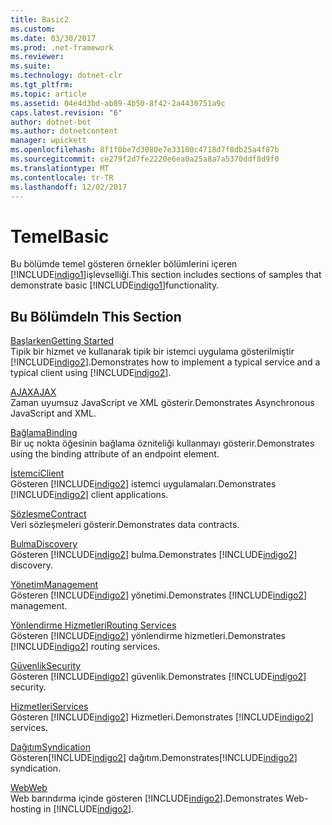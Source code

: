 ```yaml
---
title: Basic2
ms.custom: 
ms.date: 03/30/2017
ms.prod: .net-framework
ms.reviewer: 
ms.suite: 
ms.technology: dotnet-clr
ms.tgt_pltfrm: 
ms.topic: article
ms.assetid: 04e4d3bd-ab89-4b50-8f42-2a4430751a9c
caps.latest.revision: "6"
author: dotnet-bot
ms.author: dotnetcontent
manager: wpickett
ms.openlocfilehash: 8f1f0be7d3080e7e33100c4718d7f8db25a4f87b
ms.sourcegitcommit: ce279f2d7fe2220e6ea0a25a8a7a5370ddf8d9f0
ms.translationtype: MT
ms.contentlocale: tr-TR
ms.lasthandoff: 12/02/2017
---
```

# <a name="basic"></a><span data-ttu-id="23f5c-102">Temel</span><span class="sxs-lookup"><span data-stu-id="23f5c-102">Basic</span></span>
<span data-ttu-id="23f5c-103">Bu bölümde temel gösteren örnekler bölümlerini içeren [!INCLUDE[indigo1](../../../../includes/indigo1-md.md)]işlevselliği.</span><span class="sxs-lookup"><span data-stu-id="23f5c-103">This section includes sections of samples that demonstrate basic [!INCLUDE[indigo1](../../../../includes/indigo1-md.md)]functionality.</span></span>  
  
## <a name="in-this-section"></a><span data-ttu-id="23f5c-104">Bu Bölümde</span><span class="sxs-lookup"><span data-stu-id="23f5c-104">In This Section</span></span>  
 [<span data-ttu-id="23f5c-105">Başlarken</span><span class="sxs-lookup"><span data-stu-id="23f5c-105">Getting Started</span></span>](../../../../docs/framework/wcf/samples/getting-started-sample.md)  
 <span data-ttu-id="23f5c-106">Tipik bir hizmet ve kullanarak tipik bir istemci uygulama gösterilmiştir [!INCLUDE[indigo2](../../../../includes/indigo2-md.md)].</span><span class="sxs-lookup"><span data-stu-id="23f5c-106">Demonstrates how to implement a typical service and a typical client using [!INCLUDE[indigo2](../../../../includes/indigo2-md.md)].</span></span>  
  
 [<span data-ttu-id="23f5c-107">AJAX</span><span class="sxs-lookup"><span data-stu-id="23f5c-107">AJAX</span></span>](../../../../docs/framework/wcf/samples/ajax.md)  
 <span data-ttu-id="23f5c-108">Zaman uyumsuz JavaScript ve XML gösterir.</span><span class="sxs-lookup"><span data-stu-id="23f5c-108">Demonstrates Asynchronous JavaScript and XML.</span></span>  
  
 [<span data-ttu-id="23f5c-109">Bağlama</span><span class="sxs-lookup"><span data-stu-id="23f5c-109">Binding</span></span>](../../../../docs/framework/wcf/samples/binding.md)  
 <span data-ttu-id="23f5c-110">Bir uç nokta öğesinin bağlama özniteliği kullanmayı gösterir.</span><span class="sxs-lookup"><span data-stu-id="23f5c-110">Demonstrates using the binding attribute of an endpoint element.</span></span>  
  
 [<span data-ttu-id="23f5c-111">İstemci</span><span class="sxs-lookup"><span data-stu-id="23f5c-111">Client</span></span>](../../../../docs/framework/wcf/samples/client.md)  
 <span data-ttu-id="23f5c-112">Gösteren [!INCLUDE[indigo2](../../../../includes/indigo2-md.md)] istemci uygulamaları.</span><span class="sxs-lookup"><span data-stu-id="23f5c-112">Demonstrates [!INCLUDE[indigo2](../../../../includes/indigo2-md.md)] client applications.</span></span>  
  
 [<span data-ttu-id="23f5c-113">Sözleşme</span><span class="sxs-lookup"><span data-stu-id="23f5c-113">Contract</span></span>](../../../../docs/framework/wcf/samples/contract.md)  
 <span data-ttu-id="23f5c-114">Veri sözleşmeleri gösterir.</span><span class="sxs-lookup"><span data-stu-id="23f5c-114">Demonstrates data contracts.</span></span>  
  
 [<span data-ttu-id="23f5c-115">Bulma</span><span class="sxs-lookup"><span data-stu-id="23f5c-115">Discovery</span></span>](../../../../docs/framework/wcf/samples/discovery-samples.md)  
 <span data-ttu-id="23f5c-116">Gösteren [!INCLUDE[indigo2](../../../../includes/indigo2-md.md)] bulma.</span><span class="sxs-lookup"><span data-stu-id="23f5c-116">Demonstrates [!INCLUDE[indigo2](../../../../includes/indigo2-md.md)] discovery.</span></span>  
  
 [<span data-ttu-id="23f5c-117">Yönetim</span><span class="sxs-lookup"><span data-stu-id="23f5c-117">Management</span></span>](../../../../docs/framework/wcf/samples/management.md)  
 <span data-ttu-id="23f5c-118">Gösteren [!INCLUDE[indigo2](../../../../includes/indigo2-md.md)] yönetimi.</span><span class="sxs-lookup"><span data-stu-id="23f5c-118">Demonstrates [!INCLUDE[indigo2](../../../../includes/indigo2-md.md)] management.</span></span>  
  
 [<span data-ttu-id="23f5c-119">Yönlendirme Hizmetleri</span><span class="sxs-lookup"><span data-stu-id="23f5c-119">Routing Services</span></span>](../../../../docs/framework/wcf/samples/routing-services.md)  
 <span data-ttu-id="23f5c-120">Gösteren [!INCLUDE[indigo2](../../../../includes/indigo2-md.md)] yönlendirme hizmetleri.</span><span class="sxs-lookup"><span data-stu-id="23f5c-120">Demonstrates [!INCLUDE[indigo2](../../../../includes/indigo2-md.md)] routing services.</span></span>  
  
 [<span data-ttu-id="23f5c-121">Güvenlik</span><span class="sxs-lookup"><span data-stu-id="23f5c-121">Security</span></span>](../../../../docs/framework/wcf/samples/security-in-wcf.md)  
 <span data-ttu-id="23f5c-122">Gösteren [!INCLUDE[indigo2](../../../../includes/indigo2-md.md)] güvenlik.</span><span class="sxs-lookup"><span data-stu-id="23f5c-122">Demonstrates [!INCLUDE[indigo2](../../../../includes/indigo2-md.md)] security.</span></span>  
  
 [<span data-ttu-id="23f5c-123">Hizmetleri</span><span class="sxs-lookup"><span data-stu-id="23f5c-123">Services</span></span>](../../../../docs/framework/wcf/samples/services.md)  
 <span data-ttu-id="23f5c-124">Gösteren [!INCLUDE[indigo2](../../../../includes/indigo2-md.md)] Hizmetleri.</span><span class="sxs-lookup"><span data-stu-id="23f5c-124">Demonstrates [!INCLUDE[indigo2](../../../../includes/indigo2-md.md)] services.</span></span>  
  
 [<span data-ttu-id="23f5c-125">Dağıtım</span><span class="sxs-lookup"><span data-stu-id="23f5c-125">Syndication</span></span>](../../../../docs/framework/wcf/samples/syndication.md)  
 <span data-ttu-id="23f5c-126">Gösteren[!INCLUDE[indigo2](../../../../includes/indigo2-md.md)] dağıtım.</span><span class="sxs-lookup"><span data-stu-id="23f5c-126">Demonstrates[!INCLUDE[indigo2](../../../../includes/indigo2-md.md)] syndication.</span></span>  
  
 [<span data-ttu-id="23f5c-127">Web</span><span class="sxs-lookup"><span data-stu-id="23f5c-127">Web</span></span>](../../../../docs/framework/wcf/samples/web.md)  
 <span data-ttu-id="23f5c-128">Web barındırma içinde gösteren [!INCLUDE[indigo2](../../../../includes/indigo2-md.md)].</span><span class="sxs-lookup"><span data-stu-id="23f5c-128">Demonstrates Web-hosting in [!INCLUDE[indigo2](../../../../includes/indigo2-md.md)].</span></span>
